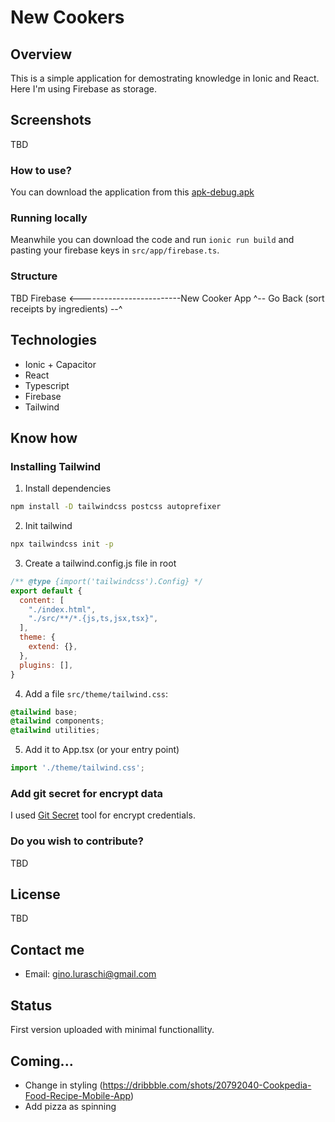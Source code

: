 # New Cookers

## Overview
This is a simple application for demostrating knowledge in Ionic and React. Here I'm using Firebase as storage.

## Screenshots

TBD

### How to use?
You can download the application from this [apk-debug.apk](https://drive.google.com/file/d/1dQ6xFWLtEf6_MkedooZrbK9j9fxqDUkO/view?usp=drive_link)

### Running locally
Meanwhile you can download the code and run `ionic run build` and pasting your firebase keys in `src/app/firebase.ts`.

### Structure
TBD
Firebase <-------------------------New Cooker App 
^-- Go Back (sort receipts by ingredients) --^

## Technologies

* Ionic + Capacitor
* React
* Typescript
* Firebase
* Tailwind

## Know how

### Installing Tailwind
1. Install dependencies
```bash
npm install -D tailwindcss postcss autoprefixer
```
2. Init tailwind
```bash
npx tailwindcss init -p
```
3. Create a tailwind.config.js file in root
```js
/** @type {import('tailwindcss').Config} */
export default {
  content: [
    "./index.html",
    "./src/**/*.{js,ts,jsx,tsx}",
  ],
  theme: {
    extend: {},
  },
  plugins: [],
}
```
4. Add a file `src/theme/tailwind.css`:
```css
@tailwind base;
@tailwind components;
@tailwind utilities;
```
5. Add it to App.tsx (or your entry point)
```ts
import './theme/tailwind.css';
```

### Add git secret for encrypt data
I used [Git Secret](https://sobolevn.me/git-secret/installation) tool for encrypt credentials.

### Do you wish to contribute?
TBD

## License
TBD

## Contact me

* Email: gino.luraschi@gmail.com

## Status
First version uploaded with minimal functionallity.

## Coming...
* Change in styling (https://dribbble.com/shots/20792040-Cookpedia-Food-Recipe-Mobile-App)
* Add pizza as spinning
